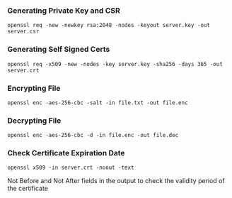 ### Generating Private Key and CSR
```
openssl req -new -newkey rsa:2048 -nodes -keyout server.key -out server.csr
```

### Generating Self Signed Certs
```
openssl req -x509 -new -nodes -key server.key -sha256 -days 365 -out server.crt
```

### Encrypting File
```
openssl enc -aes-256-cbc -salt -in file.txt -out file.enc
```

### Decrypting File
```
openssl enc -aes-256-cbc -d -in file.enc -out file.dec
```

### Check Certificate Expiration Date
```
openssl x509 -in server.crt -noout -text
```
Not Before and Not After fields in the output to check the validity period of the certificate